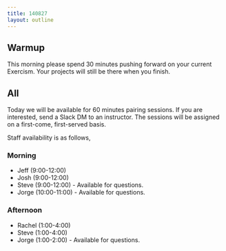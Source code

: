 ```yaml
---
title: 140827
layout: outline
---
```


## Warmup

This morning please spend 30 minutes pushing forward on your current Exercism.
Your projects will still be there when you finish.

## All

Today we will be available for 60 minutes pairing sessions. If you are interested, send a Slack DM to an instructor. The sessions will be assigned on a first-come, first-served basis.

Staff availability is as follows,

### Morning

* Jeff (9:00-12:00)
* Josh (9:00-12:00)
* Steve (9:00-12:00) - Available for questions.
* Jorge (10:00-11:00) - Available for questions.

### Afternoon

* Rachel (1:00-4:00)
* Steve (1:00-4:00)
* Jorge (1:00-2:00) - Available for questions.
